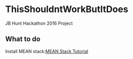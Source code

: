 # ThisShouldntWorkButItDoes
JB Hunt Hackathon 2016 Project

## What to do
Install MEAN stack:[MEAN Stack Tutorial](https://thinkster.io/mean-stack-tutorial#creating-schemas-with-mongoose)